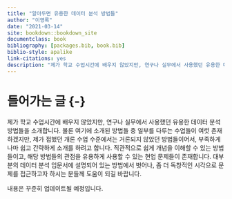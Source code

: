 ```yaml
--- 
title: "알아두면 유용한 데이터 분석 방법들"
author: "이영록"
date: "2021-03-14"
site: bookdown::bookdown_site
documentclass: book
bibliography: [packages.bib, book.bib]
biblio-style: apalike
link-citations: yes
description: "제가 학교 수업시간에 배우지 않았지만, 연구나 실무에서 사용했던 유용한 데이터 분석 방법들을 소개합니다."
---
```


# 들어가는 글 {-}

제가 학교 수업시간에 배우지 않았지만, 연구나 실무에서 사용했던 유용한 데이터 분석 방법들을 소개합니다. 물론 여기에 소개된 방법들 중 일부를 다루는 수업들이 여럿 존재하겠지만, 제가 접했던 개론 수업 수준에서는 거론되지 않았던 방법들이어서, 부족하게나마 쉽고 간략하게 소개를 하려고 합니다. 직관적으로 쉽게 개념을 이해할 수 있는 방법들이고, 해당 방법들의 관점을 유용하게 사용할 수 있는 현업 문제들이 존재합니다. 대부분의 데이터 분석 입문서에 설명되어 있는 방법에서 벗어나, 좀 더 독창적인 시각으로 문제를 접근하고자 하시는 분들께 도움이 되길 바랍니다.

내용은 꾸준히 업데이트될 예정입니다.



